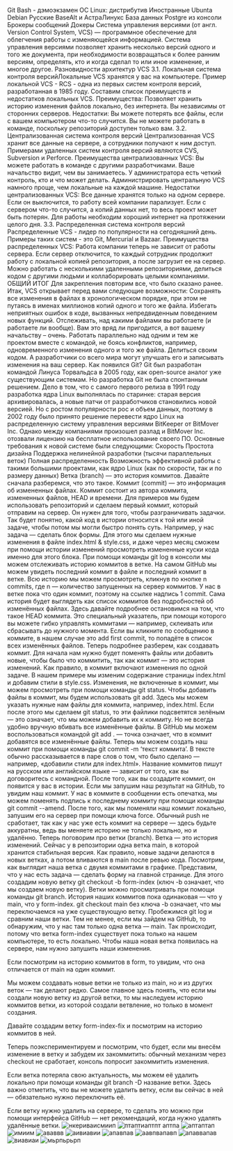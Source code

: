 Git Bash - дэмоэкзамен OC Linux: дистрибутив Иностранные Ubunta Debian Русские BaseAlt и АстраЛинукс База данных Postgre из консоли Брокеры сообщений Докеры Система управления версиями (от англ. Version Control System, VCS) — программное обеспечение для облегчения работы с изменяющейся информацией. Система управления версиями позволяет хранить несколько версий одного и того же документа, при необходимости возвращаться к более ранним версиям, определять, кто и когда сделал то или иное изменение, и многое другое. Разновидности архитектур VCS 3.1. Локальная система контроля версийЛокальные VCS хранятся у вас на компьютере. Пример локальной VCS - RCS - одна из первых систем контроля версий, разработанная в 1985 году.
Составим список преимуществ и недостатков локальных VCS.
Преимущества:
Позволяет хранить историю изменения файлов локально, без интернета.
Вы независимы от сторонних серверов.
Недостатки:
Вы можете потерять все файлы, если с вашем компьютером что-то случится.
Вы не можете работать в команде, поскольку репозиторий доступен только вам.
3.2. Централизованная система контроля версий Централизованная VCS хранит все данные на сервере, а сотрудники получают к ним доступ.
Примерами удаленных систем контроля версий являются CVS, Subversion и Perforce.
Преимущества централизованных VCS:
Вы можете работать в команде с другими разработчиками.
Ваше начальство видит, чем вы занимаетесь.
У администратора есть четкий контроль, кто и что может делать. Администрировать центральную VCS намного проще, чем локальные на каждой машине.
Недостатки централизованных VCS:
Все данные хранятся только на одном сервере. Если он выключится, то работу всей компании парализует.
Если с сервером что-то случится, а копий данных нет, то весь проект может быть потерян.
Для работы необходим хороший интернет на протяжении целого дня.
3.3. Распределенная система контроля версий Распределенные VCS - лидер по популярности на сегодняшний день. Примеры таких систем - это Git, Mercurial и Bazaar.
Преимущества распределенных VCS:
Работа компании теперь не зависит от работы сервера. Если сервер отключится, то каждый сотрудник продолжит работу с локальной копией репозитория, а после загрузит ее на сервер.
Можно работать с несколькими удаленными репозиториями, делиться кодом с другими людьми и коллаборировать целыми компаниями. ОБЩИЙ ИТОГ
Для закрепления повторим все, что было сказано ранее. Итак, VCS открывает перед вами следующие возможности:
Сохранять все изменения в файлах в хронологическом порядке, при этом не путаясь в именах миллионов копий одного и того же файла.
Избегать неприятных ошибок в коде, вызванных непредвиденным поведением новых функций.
Отслеживать, над какими файлами вы работаете (и работаете ли вообще). Вам это вряд ли пригодится, а вот вашему начальству – очень.
Работать параллельно над одним и тем же проектом вместе с командой, не боясь конфликтов, например, одновременного изменения одного и того же файла.
Делиться своим кодом. А разработчики со всего мира могут улучшать его и записывать изменения на ваш сервер.
Как появился Git?
Git был разработан командой Линуса Торвальдса в 2005 году, как open-source аналог уже существующим системам. Но разработка Git не была спонтанным решением. Дело в том, что с самого первого релиза в 1991 году разработка ядра Linux выполнялась по старинке: старая версия архивировалась, а новые патчи от разработчиков становились новой версией.
Но с ростом популярности рос и объем данных, поэтому в 2002 году было принято решение перевести ядро Linux на распределенную систему управления версиями BitKeeper от BitMover Inc. Однако между компаниями произошел разлад и BitMover Inc. отозвали лицензию на бесплатное использование своего ПО. Основные требования к новой системе были следующими: Скорость Простота дизайна Поддержка нелинейной разработки (тысячи параллельных веток) Полная распределенность Возможность эффективной работы с такими большими проектами, как ядро Linux (как по скорости, так и по размеру данных)
Ветка (branch) — это история коммитов. Давайте сначала разберемся, что это такое.
Коммит (commit) — это информация об измененных файлах. Коммит состоит из автора коммита, измененных файлов, HEAD и времени. Для примеров мы будем использовать репозиторий и сделаем первый коммит, который отправим на сервер. Он нужен для того, чтобы разграничивать задачки. Так будет понятно, какой код в истории относится к той или иной задаче, чтобы потом мы могли быстро понять суть.
Например, у нас задача — сделать блок формы. Для этого мы сделаем нужные изменения в файле index.html & style.css, и даже через месяц сможем при помощи истории изменений просмотреть измененные куски кода именно для этого блока.
При помощи команды git log в консоли мы можем отслеживать историю коммитов в ветке.
На самом GitHub мы можем увидеть последний коммит в файле и последний коммит в ветке. Всю историю мы можем просмотреть, кликнув по кнопке n commits, где n — количество запущенных на сервер коммитов. У нас в ветке пока что один коммит, поэтому на ссылке надпись 1 commit.
Сама история будет выглядеть как список коммитов без подробностей об изменённых файлах. Здесь давайте подробнее остановимся на том, что такое HEAD коммита. Это специальный указатель, при помощи которого вы можете гибко управлять коммитами — например, склеивать или сбрасывать до нужного момента.
Если вы кликните по сообщению в коммите, в нашем случае это add first commit, то попадёте в список всех изменённых файлов.
Теперь подробнее разберем, как создавать коммит. Для начала нам нужно будет поменять файлы или добавить новые, чтобы было что коммитить, так как коммит — это история изменений. Как правило, в коммит включают изменения по одной задаче.
В нашем примере мы изменим содержание страницы index.html и добавим стили в style.css.
Изменения, не включенные в коммит, мы можем просмотреть при помощи команды git status.
Чтобы добавить файлы в коммит, мы будем использовать git add. Здесь мы можем указать нужные нам файлы для коммита, например, index.html. Если после этого мы сделаем git status, то эти файлики подсветятся зелёным — это означает, что мы можем добавить их к коммиту.
Но не всегда удобно вручную вбивать все изменённые файлы. В GitHub мы можем воспользоваться командой git add . — точка означает, что в коммит добавятся все изменённые файлы.
Теперь мы можем создать наш коммит при помощи команды git commit -m ‘текст коммита’. В тексте обычно рассказывается в паре слов о том, что было сделано — например, «добавили стили для index.html». Название коммитов пишут на русском или английском языке — зависит от того, как вы договоритесь с командной. После того, как вы создадите коммит, он появится у вас в истории.
Если мы запушим наш результат на GitHub, то увидим наш коммит.
У нас в коммите в сообщении есть опечатка, мы можем поменять подпись к последнему коммиту при помощи команды git commit --amend.
После того, как мы поменяли наш коммит локально, запушим его на сервер при помощи ключа force. Обычный push не сработает, так как у нас уже есть коммит на сервере — здесь будьте аккуратны, ведь вы меняете историю не только локально, но и удалённо.
Теперь поговорим про ветки (branch). Ветка — это история изменений. Сейчас у в репозитории одна ветка main, в которой хранится стабильная версия. Как правило, новые задачи делаются в новых ветках, а потом вливаются в main после ревью кода.
Посмотрим, как выглядит наша ветка с двумя коммитами в графике.
Представим, что у нас есть задача — сделать форму на главной странице. Для этого создадим новую ветку git checkout -b form-index (ключ -b означает, что мы создаем новую ветку).
Ветки можно просматривать при помощи команды git branch.
История наших коммитов пока одинаковая — что у main, что у form-index. git checkout main без ключа -b означает, что мы переключаемся на уже существующую ветку.
Пробежимся git log и сравним наши ветки.
Тем не менее, если мы зайдем на GitHub, то обнаружим, что у нас там только одна ветка — main. Так происходит, потому что ветка form-index существует пока только на нашем компьютере, то есть локально.
Чтобы наша новая ветка появилась на сервере, нам нужно запушить наши изменения.

Если посмотрим на историю коммитов в form, то увидим, что она отличается от main на один коммит.

Мы можем создавать новые ветки не только из main, но и из других веток — так делают редко. Самое главное здесь понять, что если мы создали новую ветку из другой ветки, то мы наследуем историю коммитов ветки, из которой создали ветвление, но только в момент создания.

Давайте создадим ветку form-index-fix и посмотрим на историю коммитов в ней.

Теперь поэкспериментируем и посмотрим, что будет, если мы внесём изменение в ветку и забудем их закоммитить: обычный механизм через checkout не сработает, консоль попросит закоммитить изменения.

Если ветка потеряла свою актуальность, мы можем её удалить локально при помощи команды git branch -D название ветки. Здесь важно отметить, что вы не можете удалить ветку, если вы сейчас в ней — обязательно нужно переключить её.

Если ветку нужно удалить на сервере, то сделать это можно при помощи интерфейса GitHub — нет рекомендаций, когда нужно удалять удалённые ветки.
![нкериваисмиип](https://user-images.githubusercontent.com/112688317/202278433-b33813a4-bda5-4502-a635-aa4ce869a85b.png)
![птаптиаптпт аптпа](https://user-images.githubusercontent.com/112688317/202278552-d3dedfd9-2787-4316-91bb-9e06dd277f41.png)
![аптаптап](https://user-images.githubusercontent.com/112688317/202278703-f1aa4f40-af52-464b-ba30-df523b5fe406.png)
![имиим](https://user-images.githubusercontent.com/112688317/202278837-5807e5cf-61a1-4dd5-8b8a-5f97ecee7766.png)
![ававвв](https://user-images.githubusercontent.com/112688317/202278970-179255ae-ef0b-4d80-a3fb-a3a088309f0e.png)
![аивиавии](https://user-images.githubusercontent.com/112688317/202279045-01a397c9-c5b6-439d-9889-3693f01476ad.png)
![апавпав](https://user-images.githubusercontent.com/112688317/202279357-681e1cba-846c-4f73-a04f-25c4a1c3eee4.png)
![аавпвапавп](https://user-images.githubusercontent.com/112688317/202279450-555e3c9d-bf66-4bc3-95d7-967ffa14240d.png)
![апаввапав](https://user-images.githubusercontent.com/112688317/202279536-0d89b82c-0815-4dfd-bce2-a6ccc8e33053.png)
![виавиаи](https://user-images.githubusercontent.com/112688317/202279674-9e04d33b-b09a-4d8b-9123-13f8bd982177.png)
![мьрпьрьрп](https://user-images.githubusercontent.com/112688317/202279748-afbdd935-30ba-4a06-9c42-c2b0316b40e7.png)
